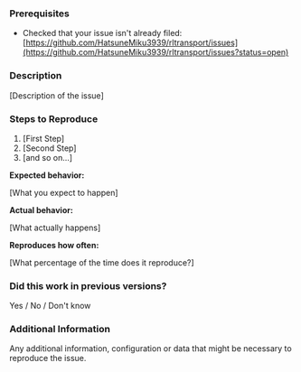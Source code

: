 ### Prerequisites

* Checked that your issue isn't already filed: [https://github.com/HatsuneMiku3939/rltransport/issues](https://github.com/HatsuneMiku3939/rltransport/issues?status=open)

### Description

[Description of the issue]

### Steps to Reproduce

1. [First Step]
2. [Second Step]
3. [and so on...]

**Expected behavior:**

[What you expect to happen]

**Actual behavior:**

[What actually happens]

**Reproduces how often:**

[What percentage of the time does it reproduce?]

### Did this work in previous versions?

Yes / No / Don't know

### Additional Information

Any additional information, configuration or data that might be necessary to reproduce the issue.

